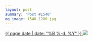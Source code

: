 ```yaml
---
layout: post
summary: 'Post #1540'
og_image: 1540-1280.jpg
---
```


<p>
 <time>
  <a href="/1540">
   {{ page.date | date: "%B %-d, %Y" }}
  </a>
 </time>
 <a href="/1540">
  <img sizes="(min-width: 700px) 50vw, calc(100vw - 2rem)" src="{{ site.assets_url }}/1540-640.jpg" srcset="{{ site.assets_url }}/1540-320.jpg 320w, {{ site.assets_url }}/1540-640.jpg 640w, {{ site.assets_url }}/1540-960.jpg 960w, {{ site.assets_url }}/1540-1280.jpg 1280w"/>
 </a>
</p>
